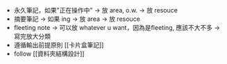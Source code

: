 
- 永久筆記，如果"正在操作中" -> 放 area, o.w. -> 放 resouce
- 摘要筆記 -> 如果 ing -> 放 area -> 放 resouce
- fleeting note -> 可以放 whatever u want，因為是fleeting, 應該不大不多 -> 寫完放大分類
- 遵循輸出前提原則 [[卡片盒筆記]]
- follow [[資料夾結構設計]]